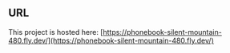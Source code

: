 ## URL

This project is hosted here: [https://phonebook-silent-mountain-480.fly.dev/](https://phonebook-silent-mountain-480.fly.dev/)